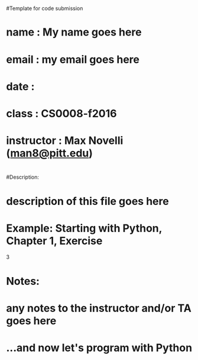 #
#Template for code submission
# name       : My name goes here
# email      : my email goes here
# date       :
# class      : CS0008-f2016
# instructor : Max Novelli (man8@pitt.edu)
#
#Description:
# description of this file goes here
# Example: Starting with Python, Chapter 1, Exercise
3
# Notes:
# any notes to the instructor and/or TA goes here
# ...and now let's program with Python
